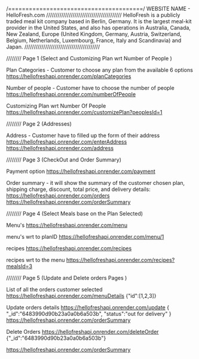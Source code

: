 /=======================================/
WEBSITE NAME - HelloFresh.com 
////////////////////////////////////////
HelloFresh is a publicly traded meal kit company based 
in Berlin, Germany. It is the largest meal-kit provider in the United 
States, and also has operations in Australia, Canada, New Zealand, 
Europe (United Kingdom, Germany, Austria, Switzerland, Belgium, 
Netherlands, Luxembourg, France, Italy and Scandinavia) and Japan.
////////////////////////////////////////

//////// Page 1  (Select and Customizing Plan wrt Number of People )

Plan Categories - Customer to choose any plan from the available 6 options
https://hellofreshapi.onrender.com/planCategories

Number of people - Customer have to choose the number of people
https://hellofreshapi.onrender.com/numberOfPeople

Customizing Plan wrt Number Of People
https://hellofreshapi.onrender.com/customizePlan?peoplesId=1


//////// Page 2 (Addresses)

Address - Customer have to filled up the form of their address
https://hellofreshapi.onrender.com/enterAddress
https://hellofreshapi.onrender.com/address


//////// Page 3 (CheckOut and Order Summary)

Payment option 
https://hellofreshapi.onrender.com/payment


Order summary - it will show the summary of the customer chosen plan, shipping charge, discount, total price, and delivery details:
https://hellofreshapi.onrender.com/orders
https://hellofreshapi.onrender.com/orderSummary


//////// Page 4 (Select Meals base on the Plan Selected)

Menu's
https://hellofreshapi.onrender.com/menu

menu's wrt to planID
https://hellofreshapi.onrender.com/menu/1

recipes 
https://hellofreshapi.onrender.com/recipes


recipes wrt to the menu
https://hellofreshapi.onrender.com/recipes?mealsId=3


//////// Page 5 (Update and Delete orders Pages )

List of all the orders customer selected
https://hellofreshapi.onrender.com/menuDetails
{"id":[1,2,3]}

Update orders details 
https://hellofreshapi.onrender.com/update
{
    "_id":"6483990d90b23a0a0b6a503b",
    "status":"out for delivery"
}
https://hellofreshapi.onrender.com/orderSummary

Delete Orders
https://hellofreshapi.onrender.com/deleteOrder
{"_id":"6483990d90b23a0a0b6a503b"}

https://hellofreshapi.onrender.com/orderSummary






